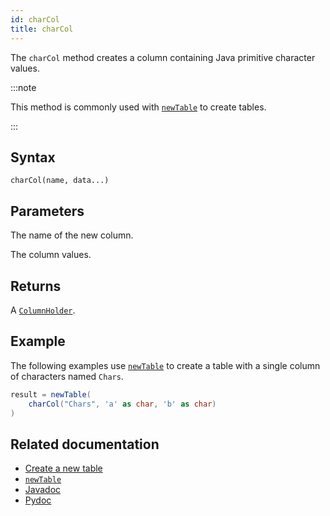 ```yaml
---
id: charCol
title: charCol
---
```


The `charCol` method creates a column containing Java primitive character values.

:::note

This method is commonly used with [`newTable`](./newTable.md) to create tables.

:::

## Syntax

```
charCol(name, data...)
```

## Parameters

<ParamTable>
<Param name="name" type="String">

The name of the new column.

</Param>
<Param name="data" type="char...">

The column values.

</Param>
</ParamTable>

## Returns

A [`ColumnHolder`](https://deephaven.io/core/javadoc/io/deephaven/engine/table/impl/util/ColumnHolder.html).

## Example

The following examples use [`newTable`](./newTable.md) to create a table with a single column of characters named `Chars`.

```groovy
result = newTable(
    charCol("Chars", 'a' as char, 'b' as char)
)
```

## Related documentation

- [Create a new table](../../../how-to-guides/new-table.md)
- [`newTable`](./newTable.md)
- [Javadoc](<https://deephaven.io/core/javadoc/io/deephaven/engine/util/TableTools.html#charCol(java.lang.String,char...)>)
- [Pydoc](https://deephaven.io/core/pydoc/code/deephaven.TableTools.html?highlight=charcol#deephaven.TableTools.charCol)
